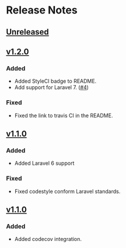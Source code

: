 # Release Notes

## [Unreleased](https://github.com/markwalet/dotenv-manager/compare/v1.1.0...master)

## [v1.2.0](https://github.com/markwalet/dotenv-manager/compare/v1.1.0...v1.2.0)

### Added
- Added StyleCI badge to README.
- Add support for Laravel 7. ([#4](https://github.com/markwalet/dotenv-manager/issues/4))

### Fixed
- Fixed the link to travis CI in the README. 

## [v1.1.0](https://github.com/markwalet/dotenv-manager/compare/v1.0.0...v1.0.1)

### Added
- Added Laravel 6 support

### Fixed
- Fixed codestyle conform Laravel standards.

## [v1.1.0](https://github.com/markwalet/dotenv-manager/compare/v1.0.1...v1.0.0)

### Added
- Added codecov integration.
